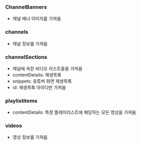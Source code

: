 ### ChannelBanners
- 채널 배너 이미지를 가져옴

### channels
- 채널 정보를 가져옴

### channelSections
- 채널에 속한 비디오 리스트들을 가져옴
- contentDetails: 재생목록
- snippets: 유튜버 화면 재생목록
- id: 재생목록 아이디만 가져옴


### playlistitems
- contentDetails: 특정 플레이리스트에 해당하는 모든 영상을 가져옴

### videos
- 영상 정보를 가져옴